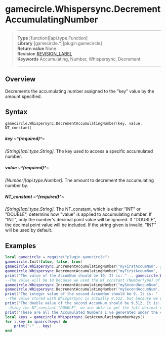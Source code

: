 # gamecircle.Whispersync.DecrementAccumulatingNumber

> --------------------- ------------------------------------------------------------------------------------------
> __Type__              [function][api.type.Function]  
> __Library__           [gamecircle.*][plugin.gamecircle]  
> __Return value__      None  
> __Revision__          [REVISION_LABEL](REVISION_URL)  
> __Keywords__          Accumulating, Number, Whispersync, Decrement
> --------------------- ------------------------------------------------------------------------------------------


## Overview
Decrements the accumulating number assigned to the "key" value by the amount specified. 


## Syntax
	gamecircle.Whispersync.DecrementAccumulatingNumber(key, value, NT_constant)
	
##### key ~^(required)^~
_[String][api.type.String]._ The key used to access a specific accumulated number.

##### value ~^(required)^~
_[Number][api.type.Number]._ The amount to decrement the accumulating number by.

##### NT_constant ~^(required)^~
_[String][api.type.String]._ The NT_constant, which is either "INT" or "DOUBLE", determins how "value" is applied to accumulating number. If "INT", only the number's decimal point value will be ignored. If "DOUBLE", the decimal point value will be included. If the string given is invalid, "INT" will be used by default. 
	

## Examples

``````lua  
local gamecircle = require("plugin.gamecircle")   
gamecircle.Init(false, false, true)    
gamecircle.Whispersync.IncrementAccumulatingNumber("myFirstAccumNum", 25.255, "INT")  
gamecircle.Whispersync.DecrementAccumulatingNumber("myFirstAccumNum", 15.743, "INT")  
print("The value of the AccumNum should be 10. It is: " .. gamecircle.Whispersync.GetAccumulatedNumber("myFirstAccumNum", "INT"))  
--The value will be 10 because we used the NT_constant (NumberType) of "INT", meaning the decimal places were ignored for all the numbers. 
gamecircle.Whispersync.IncrementAccumulatingNumber("mySecondAccumNum", 25.255, "DOUBLE")  
gamecircle.Whispersync.DecrementAccumulatingNumber("mySecondAccumNum", 15.743, "DOUBLE")  
print("The integer value of the second AccumNum should be 9. It is: " .. gamecircle.Whispersync.GetAccumulatedNumber("mySecondAccumNum", "INT"))  
--The value stored with WhisperSync is actually 9.512, but because we used the "INT" NT_constant with the Get functions, we only got the 9 value.   
print("The double value of the second AccumNum should be 9.512. It is: " .. gamecircle.Whispersync.GetAccumulatedNumber("mySecondAccumNum", "DOUBLE"))  
--Using the NT_constant "DOUBLE", we are able to get the full decimal number stored with Whispersync.   
print("These are all the Accumulated Numbers I've generated under the current GameData set of Whispersync.")  
local keys = gamecircle.Whispersync.GetAccumulatingNumberKeys()  
for i,key in ipairs(keys) do  
	print("-" .. key)  
end  
``````
